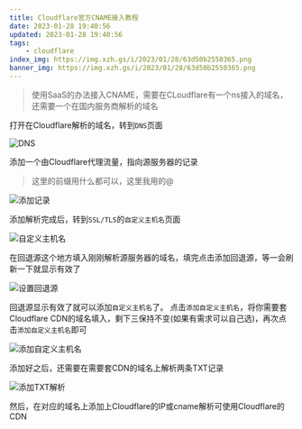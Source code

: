 ```yaml
---
title: Cloudflare官方CNAME接入教程
date: 2023-01-28 19:40:56
updated: 2023-01-28 19:40:56
tags: 
    - cloudflare
index_img: https://img.xzh.gs/i/2023/01/28/63d50b2550365.png
banner_img: https://img.xzh.gs/i/2023/01/28/63d50b2550365.png
---
```

> 使用SaaS的办法接入CNAME，需要在CLoudflare有一个ns接入的域名，还需要一个在国内服务商解析的域名

打开在Cloudflare解析的域名，转到`DNS`页面

![DNS](https://img.xzh.gs/i/2023/01/28/63d514845bf5c.png)

添加一个由Cloudflare代理流量，指向源服务器的记录

> 这里的前缀用什么都可以，这里我用的@

![添加记录](https://img.xzh.gs/i/2023/01/28/63d516ec52fdf.png)

添加解析完成后，转到`SSL/TLS`的`自定义主机名`页面

![自定义主机名](https://img.xzh.gs/i/2023/01/28/63d5185730746.png)

在回退源这个地方填入刚刚解析源服务器的域名，填完点击添加回退源，等一会刷新一下就显示有效了

![设置回退源](https://img.xzh.gs/i/2023/01/28/63d51990020c2.png)

回退源显示有效了就可以添加`自定义主机名`了。
点击`添加自定义主机名`，将你需要套Cloudflare CDN的域名填入，剩下三保持不变(如果有需求可以自己选)，再次点击`添加自定义主机名`即可

![添加自定义主机名](https://img.xzh.gs/i/2023/01/28/63d51b311b67c.png)

添加好之后，还需要在需要套CDN的域名上解析两条TXT记录

![添加TXT解析](https://img.xzh.gs/i/2023/01/28/63d521e59dd15.png)

然后，在对应的域名上添加上Cloudflare的IP或cname解析可使用Cloudflare的CDN